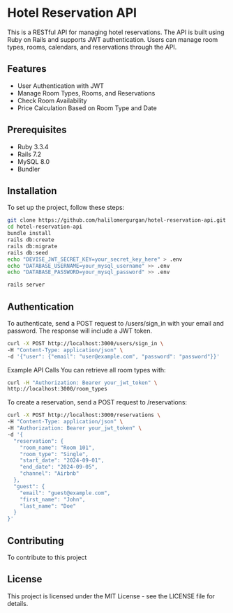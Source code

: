 # Hotel Reservation API

This is a RESTful API for managing hotel reservations. The API is built using Ruby on Rails and supports JWT authentication. Users can manage room types, rooms, calendars, and reservations through the API.

## Features

- User Authentication with JWT
- Manage Room Types, Rooms, and Reservations
- Check Room Availability
- Price Calculation Based on Room Type and Date

## Prerequisites

- Ruby 3.3.4
- Rails 7.2
- MySQL 8.0
- Bundler

## Installation

To set up the project, follow these steps:

```bash
git clone https://github.com/halilomergurgan/hotel-reservation-api.git
cd hotel-reservation-api
bundle install
rails db:create
rails db:migrate
rails db:seed
echo "DEVISE_JWT_SECRET_KEY=your_secret_key_here" > .env
echo "DATABASE_USERNAME=your_mysql_username" >> .env
echo "DATABASE_PASSWORD=your_mysql_password" >> .env

rails server
```
## Authentication
To authenticate, send a POST request to /users/sign_in with your email and password. The response will include a JWT token.
```bash
curl -X POST http://localhost:3000/users/sign_in \
-H "Content-Type: application/json" \
-d '{"user": {"email": "user@example.com", "password": "password"}}'
```

Example API Calls
You can retrieve all room types with:

```bash
curl -H "Authorization: Bearer your_jwt_token" \
http://localhost:3000/room_types
```

To create a reservation, send a POST request to /reservations:
```bash
curl -X POST http://localhost:3000/reservations \
-H "Content-Type: application/json" \
-H "Authorization: Bearer your_jwt_token" \
-d '{
  "reservation": {
    "room_name": "Room 101",
    "room_type": "Single",
    "start_date": "2024-09-01",
    "end_date": "2024-09-05",
    "channel": "Airbnb"
  },
  "guest": {
    "email": "guest@example.com",
    "first_name": "John",
    "last_name": "Doe"
  }
}'
```

## Contributing
To contribute to this project

## License
This project is licensed under the MIT License - see the LICENSE file for details.